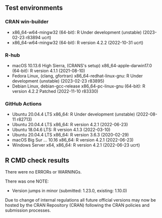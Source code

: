 ## Test environments

### CRAN win-builder

* x86_64-w64-mingw32 (64-bit): R Under development (unstable) (2023-02-23 r83894 ucrt)
* x86_64-w64-mingw32 (64-bit): R version 4.2.2 (2022-10-31 ucrt)

### R-hub

* macOS 10.13.6 High Sierra, (CRANS's setup) x86_64-apple-darwin17.0 (64-bit): R version 4.1.1 (2021-08-10)
* Fedora Linux, (clang, gfortran) x86_64-redhat-linux-gnu: R Under development (unstable) (2023-02-23 r83895)
* Debian Linux, debian-gcc-release x86_64-pc-linux-gnu (64-bit): R version 4.2.2 Patched (2022-11-10 r83330)

### GitHub Actions

* Ubuntu 20.04.4 LTS x86_64: R Under development (unstable) (2022-08-11 r82713)
* Ubuntu 20.04.4 LTS x86_64: R version 4.2.1 (2022-06-23)
* Ubuntu 18.04.6 LTS: R version 4.1.3 (2022-03-10)
* Ubuntu 20.04.4 LTS x86_64: R version 3.6.3 (2020-02-29)
* macOS Big Sur ... 10.16 x86_64: R version 4.2.1 (2022-06-23)
* Windows Server x64, x86_64: R version 4.2.1 (2022-06-23 ucrt)


## R CMD check results
There were no ERRORs or WARNINGs.

There was one NOTE:

* Version jumps in minor (submitted: 1.23.0, existing: 1.10.0)

Due to change of internal regulations all future official versions may now be hosted by the CRAN Repository (CRAN) following the CRAN policies and submission processes.
